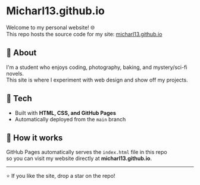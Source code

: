 # Micharl13.github.io

Welcome to my personal website! 🌐  
This repo hosts the source code for my site: [micharl13.github.io](https://micharl13.github.io)

## 🧠 About
I'm a student who enjoys coding, photography, baking, and mystery/sci-fi novels.  
This site is where I experiment with web design and show off my projects.

## 🚀 Tech
- Built with **HTML, CSS, and GitHub Pages**
- Automatically deployed from the `main` branch

## 🧩 How it works
GitHub Pages automatically serves the `index.html` file in this repo  
so you can visit my website directly at **micharl13.github.io**.

---

⭐️ If you like the site, drop a star on the repo!
